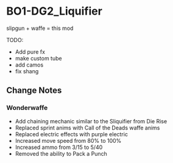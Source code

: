 # BO1-DG2_Liquifier
 slipgun + waffe = this mod

TODO:
* Add pure fx
* make custom tube
* add camos
* fix shang

## Change Notes

### Wonderwaffe
* Add chaining mechanic similar to the Sliquifier from Die Rise
* Replaced sprint anims with Call of the Deads waffe anims
* Replaced electric effects with purple electric
* Increased move speed from 80% to 100%
* Increased ammo from 3/15 to 5/40
* Removed the ability to Pack a Punch

